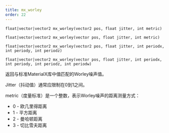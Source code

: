 ```yaml
---
title: mx_worley
order: 22
---
```

`float|vector|vector2 mx_worley(vector2 pos, float jitter, int metric)`

`float|vector|vector2 mx_worley(vector pos, float jitter, int metric)`

`float|vector|vector2 mx_worley(vector2 pos, float jitter, int periodx, int periody, int periodz)`

`float|vector|vector2 mx_worley(vector pos, float jitter, int periodx, int periody, int periodz, int periodw)`

返回与标准MaterialX库中值匹配的Worley噪声值。

Jitter（抖动值）通常应限制在0到1之间。

metric（度量标准）是一个整数，表示Worley噪声的距离测量方式：

- 0 - 欧几里得距离
- 1 - 平方距离
- 2 - 曼哈顿距离
- 3 - 切比雪夫距离